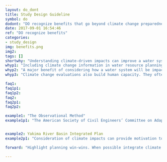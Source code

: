 ```yaml
---
layout: do_dont
title: Study Design Guideline
symbol: do
dodont: "DO recognize benefits that go beyond climate change preparedness"
date: 2017-09-01 16:54:46
ref: "DO recognize benefits"
categories:
- study_design
img: benefits.png
img2: 
tags: []
shortwhy: "Understanding climate-driven impacts can improve a water system's adaptive capacity and resiliency now and in the future."
whyp1: "Including climate change information in water resource planning and management can reveal new vulnerabilities of a system to climate change and uncover ways to improve system resilience. This aligns with the traditional planning process, which tests system responses to a range of hydroclimate conditions (from normal to extreme) along with a broad range of other factors that determine system performance, including changes in demographics, system demands, environmental constraints, infrastructure concerns, and finance scenarios.  Evaluations of a system’s vulnerability to climate change must be undertaken via the addition of a broader range of possible futures than are indicated by historical records alone, although they need not be a separate project (e.g., mainstreaming climate change considerations, Vogel et al. (2016b))."
whyp2: "A major benefit of considering how a water system will be impacted by future change is that it raises questions of how the current system is understood and how it might be understood better (Vanrolleghem 2010). This can lead to innovations that can help improve a water system’s hydrologic modeling capabilities generally.  For example, the Portland Water Bureau used a climate assessment as an opportunity to set up an in-house hydrologic model for the Bull Run watershed, Portland’s primary water supply (Vogel et al. 2016a). Additionally, understanding ways to be more prepared for climate-driven impacts and addressing the inherent uncertainties in future climate in planning can improve a water system’s adaptive capacity for non-climate-driven impacts as well (Olsen et al. 2015; Frietag et al. 2012) and motivate and facilitate improvements in ongoing management, including drought monitoring, streamflow forecasting for floods and droughts, and enhanced water conservation."
whyp3: "Climate change evaluations also build human capacity. They often require decision makers address difficult questions such as how to value dissimilar types of impacts (Willows and Connell 2003). They can motivate people with different management goals such as irrigation districts and environmental groups to work together (Eberhart et al. 2013; Malloch and Garrity 2015).  Ultimately, the ability of a community to rapidly recover from a disaster is increased when a diverse group of stakeholders can work together to monitor potential hazards and modify plans and activities to accommodate future change (NRC 2011)."

faq1:
faq1p1:
faq1p2:
faq2:
faq2p1:
faq2p2:

example1: "The Observational Method"
example1p1: "The American Society of Civil Engineers’ Committee on Adapting to Climate Change recommends a modified version of the Observational Method as a useful approach for including climate change in planning that would also make the system more adaptable to other changes (e.g., population and land use change).  The goal of the Observational Method, developed in geotechnical engineering over 60 years ago, is to design a system with contingencies for all foreseeable problems the system might face. Then, the system is continuously monitored (in a reliable, transparent way) for metrics which indicate when it is time to enact the contingencies. This assures safety and allows for more economic design, as long as changing conditions are monitored and design modifications are possible including funds, authority, and willingness. An example would be increasing water storage incrementally through time to store water to compensate for disappearing snow pack. If future flexibility is not guaranteed or there is no solution for all hypothetical problems, even those with low probability of occurrence, then the design should be based on least favorable conditions (Olsen et al. 2015).  The method is helpful for gradual changes that can be monitored.  For water resources, this could help in adapting to sea-level rise or changing permafrost, but may not be appropriate for extreme events where damages may occur before changing conditions can be observed (Olsen et al. 2015)."


example2: Yakima River Basin Integrated Plan 
example2p1: "Consideration of climate impacts can provide motivation to overcome longstanding differences. As a newspaper article jointly written by an irrigator, an environmentalist, and a tribal member states, “After 30 years of conflict and increasingly frequent drought in the Yakima River Basin, a diverse coalition of farmers, conservationists, the Yakama Nation, and government officials have hammered out a national precedent-setting vision to improve water security for farms and communities, bring back salmon and steelhead, and protect and restore the streams and forests of the river’s headwaters” (Eberhart et al. 2013). This unusual coalition was largely motivated by climate concerns, coupled with endangered fisheries and a failed attempt to build the Black Rock Reservoir (Malloch and Garrity 2015). The climate impact studies, done at the University of Washington from 2007 to 2009, showed the basin was especially susceptible to loss of snowpack, a water supply source that allows the basin’s five constructed reservoirs to hold water for irrigation from the region’s wet winter to the dry summer (Elsner et al. 2010; Vano et al. 2010b)." 

forward: "Highlight planning win-wins. When possible integrate climate change evaluations into ongoing monitoring, planning, and operation improvement efforts. Together they can serve to improve the ability of a water system to be resilient to floods, droughts, and other hazards, both now and in the future. "

---
```

